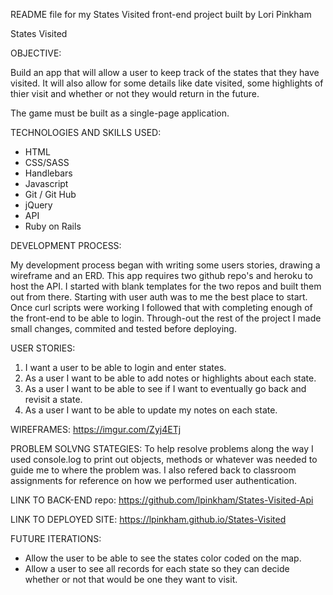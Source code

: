 README file for my States Visited front-end project built by Lori Pinkham

States Visited

OBJECTIVE:

Build an app that will allow a user to keep track of the states that they have visited. It will also allow for some details like date visited, some highlights of thier visit and whether or not they would return in the future.

The game must be built as a single-page application.

TECHNOLOGIES AND SKILLS USED:
- HTML
- CSS/SASS
- Handlebars
- Javascript
- Git / Git Hub
- jQuery
- API
- Ruby on Rails


DEVELOPMENT PROCESS:

My development process began with writing some users stories, drawing a wireframe and an ERD. This app requires two github repo's and heroku to host the API. I started with blank templates for the two repos and built them out from there. Starting with user auth was to me the best place to start. Once curl scripts were working I followed that with completing enough of the front-end to be able to login. Through-out the rest of the project I made small changes, commited and tested before deploying.

USER STORIES:
1. I want a user to be able to login and enter states.
2. As a user I want to be able to add notes or highlights about each state.
3. As a user I want to be able to see if I want to eventually go back and revisit a state.
4. As a user I want to be able to update my notes on each state.

WIREFRAMES:
https://imgur.com/Zyj4ETj

PROBLEM SOLVNG STATEGIES:
To help resolve problems along the way I used console.log to print out objects, methods or whatever was needed to guide me to where the problem was. I also refered back to classroom assignments for reference on how we performed user authentication.


LINK TO BACK-END repo:
https://github.com/lpinkham/States-Visited-Api

LINK TO DEPLOYED SITE:
https://lpinkham.github.io/States-Visited

FUTURE ITERATIONS:

- Allow the user to be able to see the states color coded on the map.
- Allow a user to see all records for each state so they can decide whether or not that would be one they want to visit.
